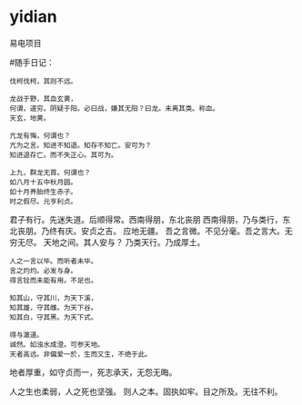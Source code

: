 # yidian
易电项目

#随手日记：

	伐柯伐柯，其则不远。
	
	龙战于野，其血玄黄，
	何谓，道穷。阴疑于阳。必曰战，嫌其无阳？曰龙。未离其类。称血。
	天玄，地黄。
	
	亢龙有悔，何谓也？
	亢为之言。知进不知退。知存不知亡。安可为？
	知进退存亡。而不失正心。其可为。
	
	上九，群龙无首。何谓也？
	如八月十五中秋月圆。
	如十月养胎终生赤子。
	时之假尽。元亨利贞。

  君子有行。先迷失道。后顺得常。西南得朋，东北丧朋
	西南得朋，乃与类行，东北丧朋。乃终有庆。安贞之吉。
	应地无疆。
	吾之言微。不见分毫。吾之言大。无穷无尽。
	天地之间。其人安与？
	乃类天行。乃成厚土。
	
	人之一言以毕。而听者未毕。
	言之灼灼。必发与身。
	得言铨而未能有用。不足也。
	
	知其山，守其川，为天下溪，
	知其雄，守其雌。为天下谷。
	知其白，守其黑。为天下式。
	
	得与澈道。
	诚然。如浊水成澄。可参天地。
	天者高远。非偏爱一於，生而又生，不绝于此。
  地者厚重，如守贞而一，死志承天，无怨无晦。
  
  人之生也柔弱，人之死也坚强。
	则人之本。固执如牢。目之所及。无往不利。
